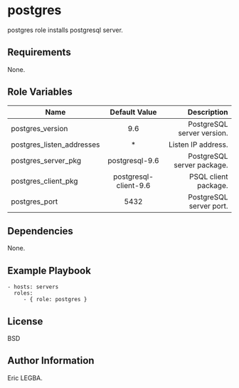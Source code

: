 postgres
=========

postgres role installs postgresql server.

Requirements
------------
None.

Role Variables
--------------

| Name	        | Default Value	| Description|
| ------------- |:-------------:| ----------:|
|postgres_version|9.6|PostgreSQL server version.|
|postgres_listen_addresses|*|Listen IP address.|
|postgres_server_pkg|postgresql-9.6|PostgreSQL server package.|
|postgres_client_pkg|postgresql-client-9.6|PSQL client package.|
|postgres_port|5432|PostgreSQL server port.|

Dependencies
------------

None.

Example Playbook
----------------

    - hosts: servers
      roles:
         - { role: postgres }

License
-------

BSD

Author Information
------------------

Eric LEGBA.